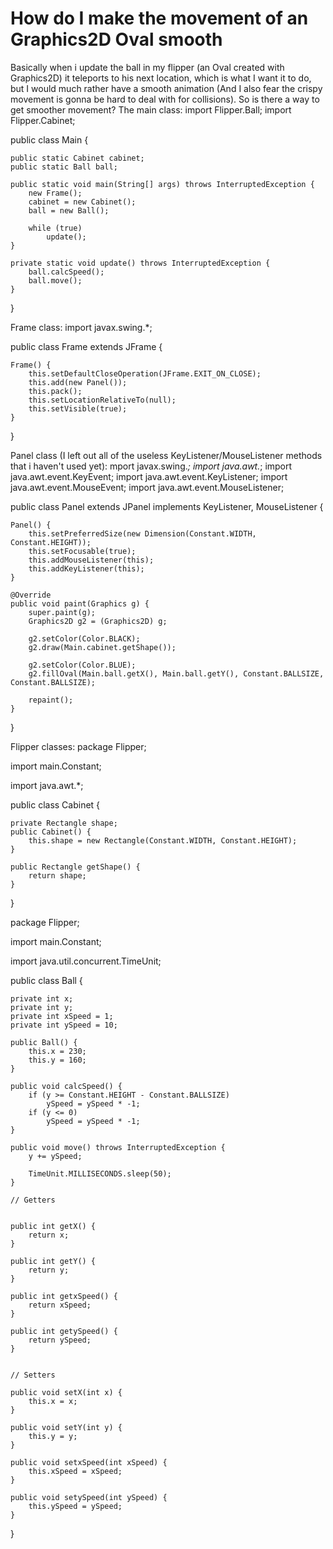 
# How do I make the movement of an Graphics2D Oval smooth

Basically when i update the ball in my flipper (an Oval created with Graphics2D) it teleports to his next location, which is what I want it to do, but I would much rather have a smooth animation (And I also fear the crispy movement is gonna be hard to deal with for collisions).
So is there a way to get smoother movement?
The main class:
import Flipper.Ball;
import Flipper.Cabinet;

public class Main {

    public static Cabinet cabinet;
    public static Ball ball;

    public static void main(String[] args) throws InterruptedException {
        new Frame();
        cabinet = new Cabinet();
        ball = new Ball();

        while (true)
            update();
    }

    private static void update() throws InterruptedException {
        ball.calcSpeed();
        ball.move();
    }
}

Frame class:
import javax.swing.*;

public class Frame extends JFrame {

    Frame() {
        this.setDefaultCloseOperation(JFrame.EXIT_ON_CLOSE);
        this.add(new Panel());
        this.pack();
        this.setLocationRelativeTo(null);
        this.setVisible(true);
    }
}

Panel class (I left out all of the useless KeyListener/MouseListener methods that i haven't used yet):
mport javax.swing.*;
import java.awt.*;
import java.awt.event.KeyEvent;
import java.awt.event.KeyListener;
import java.awt.event.MouseEvent;
import java.awt.event.MouseListener;

public class Panel extends JPanel implements KeyListener, MouseListener {

    Panel() {
        this.setPreferredSize(new Dimension(Constant.WIDTH, Constant.HEIGHT));
        this.setFocusable(true);
        this.addMouseListener(this);
        this.addKeyListener(this);
    }

    @Override
    public void paint(Graphics g) {
        super.paint(g);
        Graphics2D g2 = (Graphics2D) g;

        g2.setColor(Color.BLACK);
        g2.draw(Main.cabinet.getShape());

        g2.setColor(Color.BLUE);
        g2.fillOval(Main.ball.getX(), Main.ball.getY(), Constant.BALLSIZE, Constant.BALLSIZE);

        repaint();
    }
}

Flipper classes:
package Flipper;

import main.Constant;

import java.awt.*;

public class Cabinet {

    private Rectangle shape;
    public Cabinet() {
        this.shape = new Rectangle(Constant.WIDTH, Constant.HEIGHT);
    }

    public Rectangle getShape() {
        return shape;
    }
}

package Flipper;

import main.Constant;

import java.util.concurrent.TimeUnit;

public class Ball {

    private int x;
    private int y;
    private int xSpeed = 1;
    private int ySpeed = 10;

    public Ball() {
        this.x = 230;
        this.y = 160;
    }

    public void calcSpeed() {
        if (y >= Constant.HEIGHT - Constant.BALLSIZE)
            ySpeed = ySpeed * -1;
        if (y <= 0)
            ySpeed = ySpeed * -1;
    }

    public void move() throws InterruptedException {
        y += ySpeed;

        TimeUnit.MILLISECONDS.sleep(50);
    }

    // Getters


    public int getX() {
        return x;
    }

    public int getY() {
        return y;
    }

    public int getxSpeed() {
        return xSpeed;
    }

    public int getySpeed() {
        return ySpeed;
    }


    // Setters

    public void setX(int x) {
        this.x = x;
    }

    public void setY(int y) {
        this.y = y;
    }

    public void setxSpeed(int xSpeed) {
        this.xSpeed = xSpeed;
    }

    public void setySpeed(int ySpeed) {
        this.ySpeed = ySpeed;
    }
}



        